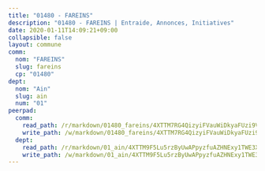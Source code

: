 ```yaml
---
title: "01480 - FAREINS"
description: "01480 - FAREINS | Entraide, Annonces, Initiatives"
date: 2020-01-11T14:09:21+09:00
collapsible: false
layout: commune
comm:
  nom: "FAREINS"
  slug: fareins
  cp: "01480"
dept:
  nom: "Ain"
  slug: ain
  num: "01"
peerpad:
  comm:
    read_path: /r/markdown/01480_fareins/4XTTM7RG4QizyiFVauWiDkyaFUzi9VtYXWjMooEUYkAQXEoEv
    write_path: /w/markdown/01480_fareins/4XTTM7RG4QizyiFVauWiDkyaFUzi9VtYXWjMooEUYkAQXEoEv-K3TgTwberE17APrHUg8NNKg4w57YPYwmiRFyFmQdEkvAAoXvYmtGDjuP7ydtaGzk88HQEXAYnU3EUZg3ef8djnUXvCZ9sdNCetyCR8nCVc95f66jGRNWY32EbcHfNmyMm2TA4Ytv
  dept:
    read_path: /r/markdown/01_ain/4XTTM9F5Lu5rzByUwAPpyzfuAZHNExy1TWE3X3wiTrPFfiAJr
    write_path: /w/markdown/01_ain/4XTTM9F5Lu5rzByUwAPpyzfuAZHNExy1TWE3X3wiTrPFfiAJr-K3TgUnxzeFoJA4CB58vXNvKXURJneTNZHUsypAQGicGiZu7AS2sPbjspGpj7s3MmMv58YhkLaSUMQMHaiKAfoMv6wF36Urxbqqh8MmnXpnKkbVhnAishABEkMRAiyAt8GGJ1Jer2
---
```


